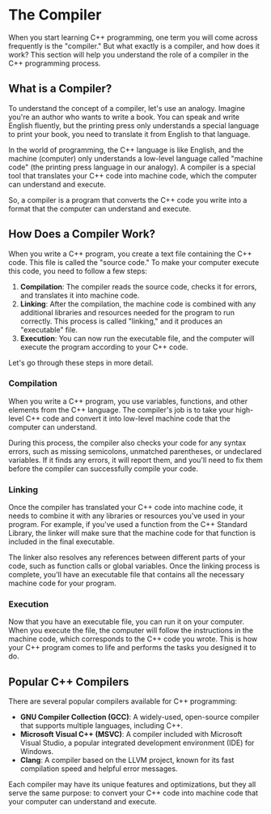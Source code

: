 # The Compiler

When you start learning C++ programming, one term you will come across frequently is the "compiler." But what exactly is a compiler, and how does it work? This section will help you understand the role of a compiler in the C++ programming process.

## What is a Compiler?

To understand the concept of a compiler, let's use an analogy. Imagine you're an author who wants to write a book. You can speak and write English fluently, but the printing press only understands a special language to print your book, you need to translate it from English to that language.

In the world of programming, the C++ language is like English, and the machine (computer) only understands a low-level language called "machine code" (the printing press language in our analogy). A compiler is a special tool that translates your C++ code into machine code, which the computer can understand and execute.

So, a compiler is a program that converts the C++ code you write into a format that the computer can understand and execute.

## How Does a Compiler Work?

When you write a C++ program, you create a text file containing the C++ code. This file is called the "source code." To make your computer execute this code, you need to follow a few steps:

1. **Compilation**: The compiler reads the source code, checks it for errors, and translates it into machine code.
2. **Linking**: After the compilation, the machine code is combined with any additional libraries and resources needed for the program to run correctly. This process is called "linking," and it produces an "executable" file.
3. **Execution**: You can now run the executable file, and the computer will execute the program according to your C++ code.

Let's go through these steps in more detail.

### Compilation

When you write a C++ program, you use variables, functions, and other elements from the C++ language. The compiler's job is to take your high-level C++ code and convert it into low-level machine code that the computer can understand.

During this process, the compiler also checks your code for any syntax errors, such as missing semicolons, unmatched parentheses, or undeclared variables. If it finds any errors, it will report them, and you'll need to fix them before the compiler can successfully compile your code.

### Linking

Once the compiler has translated your C++ code into machine code, it needs to combine it with any libraries or resources you've used in your program. For example, if you've used a function from the C++ Standard Library, the linker will make sure that the machine code for that function is included in the final executable.

The linker also resolves any references between different parts of your code, such as function calls or global variables. Once the linking process is complete, you'll have an executable file that contains all the necessary machine code for your program.

### Execution

Now that you have an executable file, you can run it on your computer. When you execute the file, the computer will follow the instructions in the machine code, which corresponds to the C++ code you wrote. This is how your C++ program comes to life and performs the tasks you designed it to do.

## Popular C++ Compilers

There are several popular compilers available for C++ programming:

- **GNU Compiler Collection (GCC)**: A widely-used, open-source compiler that supports multiple languages, including C++.
- **Microsoft Visual C++ (MSVC)**: A compiler included with Microsoft Visual Studio, a popular integrated development environment (IDE) for Windows.
- **Clang**: A compiler based on the LLVM project, known for its fast compilation speed and helpful error messages.

Each compiler may have its unique features and optimizations, but they all serve the same purpose: to convert your C++ code into machine code that your computer can understand and execute.
